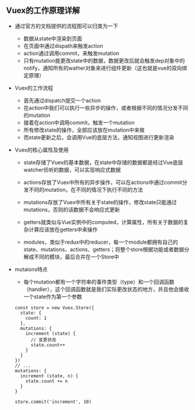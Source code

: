 ## Vuex的工作原理详解
  * 通过官方的文档提供的流程图可以归类为一下
    * 数据从state中渲染到页面
    * 在页面中通过dispath来触发action
    * action通过调用commit，来触发mutation
    * 只有mutation能更改state中的数据，数据更改后就会触发dep对象中的notify，通知所有的wather对象来进行组件更新（这也就是vue的双向绑定原理）
  
  * Vuex的工作流程
    * 首先通过dispatch提交一个action
    * 在action中我们可以执行一些异步的操作，或者根据不同的情况分发不同的mutation
    * 接着在action中调用commit，触发一个mutation
    * 所有修改state的操作，全部应该放在mutation中来做
    * 而state更新之后，会调用Vue的底层方法，通知视图进行更新渲染

  * Vuex的核心属性及使用
    * state存储了Vuex的基本数据，在state中存储的数据都是经过Vue底层watcher侦听的数据，可以实现响应式数据

    * actions存放了Vuex中所有的异步操作，可以在actions中通过commit分发不同的mutation，在不同的情况下执行不同的方法

    * mutations存放了Vuex中所有关于state的操作，修改state只能通过mutations，否则的话数据不会响应式更新

    * getters就类似与Vue实例中的computed，计算属性，所有关于数据的复杂计算应该放在getters中来操作
    
    * modules，类似于redux中的reducer，每一个module都拥有自己的state、mutations、actions、getters；将整个store根据功能或者数据分解成不同的模块，最后合并在一个Store中


  * mutaions特点
    * 每个mutation都有一个字符串的事件类型（type）和一个回调函数（handler），这个回调函数就是我们实际更改状态的地方，并且他会接收一个state作为第一个参数
    ```
    const store = new Vuex.Store({
      state: {
        count: 1
      },
      mutations: {
        increment (state) {
          // 变更状态
          state.count++
        }
      }
    })
    // ...
    mutations: {
      increment (state, n) {
        state.count += n
      }
    }

    store.commit('increment', 10)
    ```

  